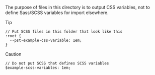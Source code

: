 The purpose of files in this directory is to output CSS variables, not to define
Sass/SCSS variables for import elsewhere.

> [!TIP]
> ```
> // Put SCSS files in this folder that look like this
> :root {
>   --pst-example-css-variable: 1em;
> }
> ```

> [!CAUTION]
> ```
> // Do not put SCSS that defines SCSS variables
> $example-scss-variables: 1em;
> ```
